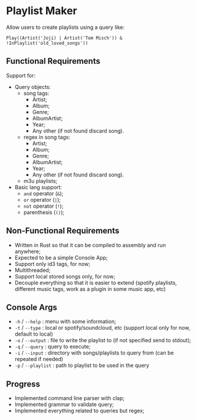 # Playlist Maker

Allow users to create playlists using a query like:

``` none
Play((Artist('Joji) | Artist('Tom Misch')) & !InPlaylist('old_loved_songs'))
```

## Functional Requirements

Support for:

- Query objects:
    - song tags:
        - Artist;
        - Album;
        - Genre;
        - AlbumArtist;
        - Year;
        - Any other (if not found discard song).
    - regex in song tags:
        - Artist;
        - Album;
        - Genre;
        - AlbumArtist;
        - Year;
        - Any other (if not found discard song).
    - m3u playlists;
- Basic lang support:
    - `and` operator (`&`);
    - `or` operator (`|`);
    - `not` operator (`!`);
    - parenthesis (`()`);

## Non-Functional Requirements

- Written in Rust so that it can be compiled to assembly and run anywhere;
- Expected to be a simple Console App;
- Support only id3 tags, for now;
- Multithreaded;
- Support local stored songs only, for now;
- Decouple everything so that it is easier to extend (spotify playlists, different music tags, work as a plugin in some
  music app, etc)

## Console Args

- `-h` / `--help` : menu with some information;
- `-t` / `--type` : local or spotify/soundcloud, etc (support local only for now, default to local)
- `-o` / `--output` : file to write the playlist to (if not specified send to stdout);
- `-q` / `--query` : query to execute;
- `-i` / `--input` : directory with songs/playlists to query from (can be repeated if needed)
- `-p` / `--playlist` : path to playlist to be used in the query

## Progress

- Implemented command line parser with clap;
- Implemented grammar to validate query;
- Implemented everything related to queries but regex;
